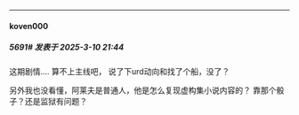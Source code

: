 ﻿
*****

####  koven000  
##### 5691#       发表于 2025-3-10 21:44

这期剧情.... 算不上主线吧， 说了下urd动向和找了个船，没了？  

另外我也没看懂，阿莱夫是普通人，他是怎么复现虚构集小说内容的？ 靠那个骰子？还是监狱有问题？

